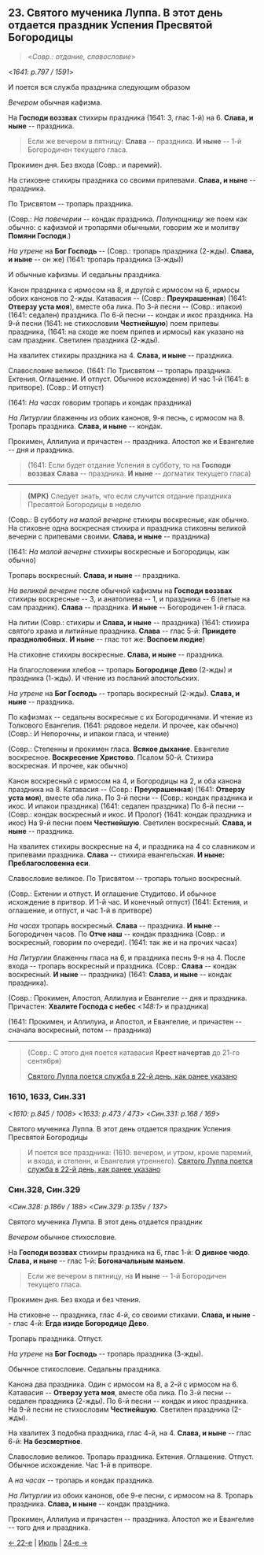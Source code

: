 ## 23. Святого мученика Луппа. В этот день отдается праздник Успения Пресвятой Богородицы

> <*Совр.: отдание, славословие*>

<*1641: p.797 / 1591*>

И поется вся служба праздника следующим образом

*Вечером* обычная кафизма.

На **Господи воззвах** стихиры праздника (1641: 3, глас 1-й) на 6. 
**Слава, и ныне** -- праздника.

> Если же вечером в пятницу: **Слава** -- праздника. 
> **И ныне** -- 1-й Богородичен текущего гласа.

Прокимен дня. Без входа (Совр.: и паремий).

На стиховне стихиры праздника со своими припевами.
**Слава, и ныне** -- праздника.

По Трисвятом -- тропарь праздника.

(Совр.: *На повечерии* -- кондак праздника.
*Полунощницу* же поем как обычно: с кафизмой и тропарями обычными, говорим же 
и молитву **Помяни Господи**.)

*На утрене* на **Бог Господь** --
(Совр.: тропарь праздника (2-жды). **Слава, и ныне** -- он же)
(1641: тропарь праздника (3-жды))

И обычные кафизмы. И седальны праздника. 

Канон праздника с ирмосом на 8, и другой с ирмосом на 6, ирмосы обоих канонов по 2-жды. 
Катавасия --
(Совр.: **Преукрашенная**) (1641: **Отверзу уста моя**), вместе оба лика.
По 3-й песни -- (Совр.: ипакои) (1641: седален) праздника.
По 6-й песни -- кондак и икос праздника.
На 9-й песни (1641: не стихословим **Честнейшую**) поем припевы праздника,
(1641: на сходе же поем припев и ирмосы)
как указано на сам праздник.
Светилен праздника (2-жды).

На хвалитех стихиры праздника на 4. **Слава, и ныне** -- праздника.

Славословие великое. 
(1641: По Трисвятом -- тропарь праздника. Ектения. Оглашение. И отпуст. Обычное исхождение) 
И час 1-й (1641: в притворе). (Совр.: И отпуст) 

(1641: *На часах* говорим тропарь и кондак праздника)

*На Литургии* блаженны из обоих канонов, 9-я песнь, с ирмосом на 8. 
Тропарь праздника. **Слава, и ныне** -- кондак. 

Прокимен, Аллилуиа и причастен -- праздника. 
Апостол же и Евангелие -- дня и праздника.

> (1641: Если будет отдание Успения в субботу, то на **Господи воззвах**
> **Слава** -- праздника. **И ныне** -- догматик текущего гласа) 

---

> **(МРК)** Следует знать, что если случится отдание праздника Пресвятой Богородицы в неделю 

(Совр.: В субботу *на малой вечерне* стихиры воскресные, как обычно. 
На стиховне одна воскресная стихира и праздника стиховны великой вечерни с припевами своими. 
**Слава, и ныне** -- праздника)

(1641: *На малой вечерне* стихиры воскресные и Богородицы, как обычно)

Тропарь воскресный. **Слава, и ныне** -- праздника.

*На великой вечерне* после обычной кафизмы на **Господи воззвах** 
стихиры воскресные -- 3, и анатолиева -- 1, и праздника -- 6 (петые на сам праздник).
**Слава** -- праздника. **И ныне** -- Богородичен 1-й гласа.

На литии
(Совр.: стихиры и **Слава, и ныне** -- праздника)
(1641: стихира святого храма и литийные праздника. 
**Слава** -- глас 5-й: **Приидете празднолюбных**. 
**И ныне** -- глас тот же: **Воспоем людие**)

На стиховне стихиры воскресные. **Слава, и ныне** -- праздника.

На благословении хлебов -- тропарь **Богородице Дево** (2-жды) и праздника (1-жды). 
И чтение из посланий апостольских.

*На утрене* на **Бог Господь** -- тропарь воскресный (2-жды).
**Слава, и ныне** -- праздника.

По кафизмах -- седальны воскресные с их Богородичнами. И чтение из Толкового Евангелия.
(1641: рядовое недели. И прочее, как обычно)
(Совр.: И Непорочны, и ипакои гласа, и чтение)

(Совр.: Степенны и прокимен гласа. **Всякое дыхание**. Евангелие воскресное.
**Воскресение Христово**. Псалом 50-й. Стихира воскресная. И прочее, как обычно) 

Канон воскресный с ирмосом на 4, и Богородицы на 2, и оба канона праздника на 8.
Катавасия -- (Совр.: **Преукрашенная**) (1641: **Отверзу уста моя**), вместе оба лика.
По 3-й песни -- 
(Совр.: кондак праздника и икос. И ипакои праздника) 
(1641: седален праздника)
По 6-й песни --
(Совр.: кондак воскресный и икос. И Пролог)
(1641: кондак праздника и икос)
На 9-й песни поем **Честнейшую**.
Светилен воскресный. **Слава, и ныне** -- праздника. 

На хвалитех стихиры воскресные на 4, и праздника на 4 со славником и припевами праздника. 
**Слава** -- стихира евангельская. **И ныне: Преблагословенна еси**. 

Славословие великое. По Трисвятом -- тропарь только воскресный. 

(Совр.: Ектении и отпуст. И оглашение Студитово. 
И обычное исхождение в притвор. И 1-й час. И конечный отпуст)
(1641: Ектения, и оглашение, и отпуст, и час 1-й в притворе)

*На часах* тропарь воскресный. **Слава** -- праздника. **И ныне** -- Богородичен часов. 
По **Отче наш** -- кондак праздника (Совр.: и воскресный, говорим по очереди).
(1641: так же и на прочих часах)

*На Литургии* блаженны гласа на 6, и праздника песнь 9-я на 4.
После входа -- тропарь воскресный и праздника.
(Совр.: **Слава** -- кондак воскресный. **И ныне** -- праздника)
(1641: **Слава, и ныне** -- кондак праздника). 

(Совр.: Прокимен, Апостол, Аллилуиа и Евангелие -- дня и праздника.
Причастен: **Хвалите Господа с небес** <*148:1*> и праздника)

(1641: Прокимен, и Аллилуиа, и Апостол, и Евангелие, и причастен -- сначала воскресный, 
потом -- праздника)

---

> (Совр.: С этого дня поется катавасия **Крест начертав** до 21-го сентября) 
> 
> [Святого Луппа поется служба в 22-й день, как ранее указано](08_22_SAB.ru.md)

### 1610, 1633, Син.331

<*1610: p.845 / 1008*>
<*1633: p.473 / 473*>
<*Син.331: p.168 / 169*>

Святого мученика Луппа. В этот день отдается праздник Успения Пресвятой Богородицы

> И поется все праздника: (1610: вечером, и утром, кроме паремий, и входа, и степенн, 
> и Евангелия утреннего).
> [Святого Луппа поется служба в 22-й день, как ранее указано](08_22_SAB.ru.md)

### Син.328, Син.329

<*Син.328: p.186v / 188*>
<*Син.329: p.135v / 137*>

Святого мученика Лумпа. В этот день отдается праздник

*Вечером* обычное стихословие.

На **Господи воззвах** стихиры праздника на 6, глас 1-й: **О дивное чюдо**.
**Слава, и ныне** -- глас 1-й: **Богоначальным маньем**.

> Если же вечером в пятницу, на **И ныне** -- 1-й Богородичен текущего гласа.

Прокимен дня. Без входа и без чтения.

На стиховне -- праздника, глас 4-й, со своими стихами.
**Слава, и ныне** -- глас 4-й: **Егда изиде Богородице Дево**.

Тропарь праздника. Отпуст. 

*На утрене* на **Бог Господь** -- тропарь праздника (3-жды).

Обычное стихословие. Седальны праздника.

Канона два праздника. Один с ирмосом на 8, а 2-й с ирмосом на 6.
Катавасия -- **Отверзу уста моя**, вместе оба лика.
По 3-й песни -- седален праздника (2-жды).
По 6-й песни -- кондак и икос праздника.
На 9-й песни не стихословим **Честнейшую**.
Светилен праздника (2-жды).

На хвалитех 3 подобна праздника, глас 4-й, на 4. 
**Слава, и ныне** -- глас 6-й: **На безсмертное**.

Славословие великое. Тропарь праздника. Ектения. Оглашение. Отпуст. 
Обычное исхождение. Час 1-й в притворе.

А *на часах* -- тропарь и кондак праздника.

*На Литургии* из обоих канонов, обе 9-е песни, с ирмосом на 8.
Тропарь праздника. **Слава, и ныне** -- кондак праздника.

Прокимен, Аллилуиа и причастен -- праздника.
Апостол же и Евангелие -- того дня и праздника.

[← 22-е](08_22_SAB.ru.md) | [Июль](README.md#23-й) | [24-е →](08_24_SAB.ru.md)
